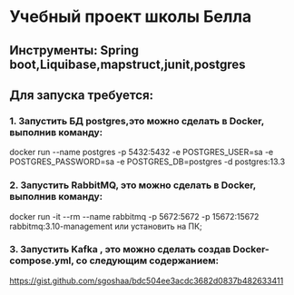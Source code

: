 # Учебный проект школы Белла
## Инструменты: Spring boot,Liquibase,mapstruct,junit,postgres
## Для запуска требуется:
### 1. Запустить БД postgres,это можно сделать в Docker, выполнив команду:
docker run --name postgres -p 5432:5432 -e POSTGRES_USER=sa -e POSTGRES_PASSWORD=sa -e POSTGRES_DB=postgres -d postgres:13.3
### 2. Запустить RabbitMQ, это можно сделать в Docker, выполнив команду:
docker run -it --rm --name rabbitmq -p 5672:5672 -p 15672:15672 rabbitmq:3.10-management или установить на ПК;
### 3. Запустить Kafka , это можно сделать создав Docker-compose.yml, со следующим содержанием:
https://gist.github.com/sgoshaa/bdc504ee3acdc3682d0837b482633411
